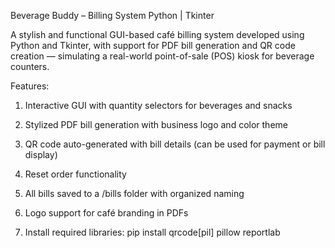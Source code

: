 Beverage Buddy – Billing System   Python | Tkinter

A stylish and functional GUI-based café billing system developed using Python and Tkinter, with support for PDF bill generation and QR code creation — simulating a real-world point-of-sale (POS) kiosk for beverage counters.

Features:
1. Interactive GUI with quantity selectors for beverages and snacks
2. Stylized PDF bill generation with business logo and color theme
3. QR code auto-generated with bill details (can be used for payment or bill display)
4. Reset order functionality
5. All bills saved to a /bills folder with organized naming
6.  Logo support for café branding in PDFs

7.  Install required libraries:
pip install qrcode[pil] pillow reportlab
